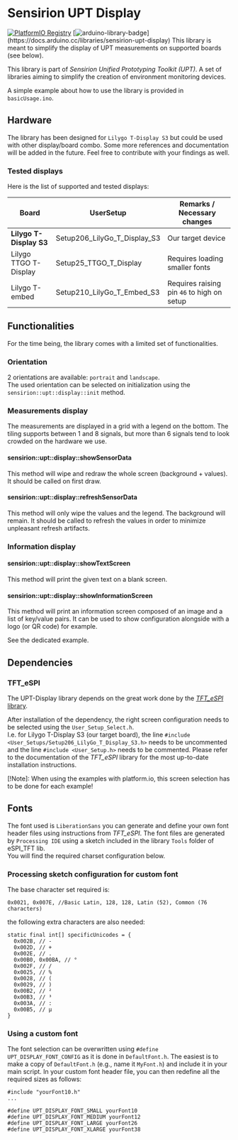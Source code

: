 # Sensirion UPT Display
[![PlatformIO Registry](https://badges.registry.platformio.org/packages/sensirion/library/Sensirion%20UPT%20Display.svg)](https://registry.platformio.org/libraries/sensirion/Sensirion%20UPT%20Display)  [![arduino-library-badge](https://www.ardu-badge.com/badge/Sensirion%20UPT%20Display.svg?)](https://docs.arduino.cc/libraries/sensirion-upt-display)  
This library is meant to simplify the display of UPT measurements on supported boards (see below).

This library is part of *Sensirion Unified Prototyping Toolkit (UPT)*. A set of libraries aiming to simplify the creation of environment monitoring devices.

A simple example about how to use the library is provided in `basicUsage.ino`.

## Hardware
The library has been designed for `Lilygo T-Display S3` but could be used with other display/board combo.
Some more references and documentation will be added in the future. Feel free to contribute with your findings as well.

### Tested displays
Here is the list of supported and tested displays:

| Board      | UserSetup      |Remarks / Necessary changes      |
| ------------- | ------------- |------------- |
| **Lilygo T-Display S3** | Setup206_LilyGo_T_Display_S3 | Our target device |
| Lilygo TTGO T-Display | Setup25_TTGO_T_Display | Requires loading smaller fonts |
| Lilygo T-embed | Setup210_LilyGo_T_Embed_S3 | Requires raising pin `46` to high on setup |


## Functionalities
For the time being, the library comes with a limited set of functionalities.

### Orientation
2 orientations are available: `portrait` and `landscape`.  
The used orientation can be selected on initialization using the `sensirion::upt::display::init` method.

### Measurements display
The measurements are displayed in a grid with a legend on the bottom. The tiling supports between 1 and 8 signals, but more than 6 signals tend to look crowded on the hardware we use.

#### sensirion::upt::display::showSensorData
This method will wipe and redraw the whole screen (background + values). It should be called on first draw.

#### sensirion::upt::display::refreshSensorData
This method will only wipe the values and the legend. The background will remain. It should be called to refresh the values in order to minimize unpleasant refresh artifacts.

### Information display
#### sensirion::upt::display::showTextScreen
This method will print the given text on a blank screen.

#### sensirion::upt::display::showInformationScreen
This method will print an information screen composed of an image and a list of key/value pairs. It can be used to show configuration alongside with a logo (or QR code) for example.

See the dedicated example.

## Dependencies
### TFT_eSPI
The UPT-Display library depends on the great work done by the [*TFT_eSPI* library](https://github.com/Bodmer/TFT_eSPI). 

After installation of the dependency, the right screen configuration needs to be selected using the `User_Setup_Select.h`.  
I.e. for Lilygo T-Display S3 (our target board), the line `#include <User_Setups/Setup206_LilyGo_T_Display_S3.h>` needs to be uncommented and the line `#include <User_Setup.h>` 
needs to be commented.
Please refer to the documentation of the *TFT_eSPI* library for the most up-to-date installation instructions.

[!Note]: 
When using the examples with platform.io, this screen selection has to be done for each example!

## Fonts
The font used is `LiberationSans` you can generate and define your own font header files using instructions from *TFT_eSPI*.
The font files are generated by `Processing IDE` using a sketch included in the library `Tools` folder of eSPI_TFT lib.   
You will find the required charset configuration below.

### Processing sketch configuration for custom font
The base character set required is:  
 ```
 0x0021, 0x007E, //Basic Latin, 128, 128, Latin (52), Common (76 characters)
 ```  
the following extra characters are also needed:

 ```
static final int[] specificUnicodes = {
   0x002B, // -
   0x002D, // +
   0x002E, // .
   0x00B0, 0x00BA, // °
   0x002F, // /
   0x0025, // %
   0x0028, // (
   0x0029, // )
   0x00B2, // ²
   0x00B3, // ³
   0x003A, // :
   0x00B5, // µ 
}
 ```

 ### Using a custom font
 The font selection can be overwritten using `#define UPT_DISPLAY_FONT_CONFIG` as it is done in `DefaultFont.h`.
 The easiest is to make a copy of `DefaultFont.h` (e.g., name it `MyFont.h`) and include it in your main script.
 In your custom font header file, you can then redefine all the required sizes as follows:
 ```
 #include "yourFont10.h"
...

#define UPT_DISPLAY_FONT_SMALL yourFont10
#define UPT_DISPLAY_FONT_MEDIUM yourFont12
#define UPT_DISPLAY_FONT_LARGE yourFont26
#define UPT_DISPLAY_FONT_XLARGE yourFont38
 ```

